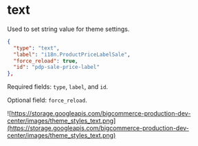 # text

Used to set string value for theme settings.

```json
{
  "type": "text",
  "label": "i18n.ProductPriceLabelSale",
  "force_reload": true,
  "id": "pdp-sale-price-label"
},
```

Required fields: `type`, `label`, and `id`.

Optional field: `force_reload`.

![https://storage.googleapis.com/bigcommerce-production-dev-center/images/theme_styles_text.png](https://storage.googleapis.com/bigcommerce-production-dev-center/images/theme_styles_text.png)
